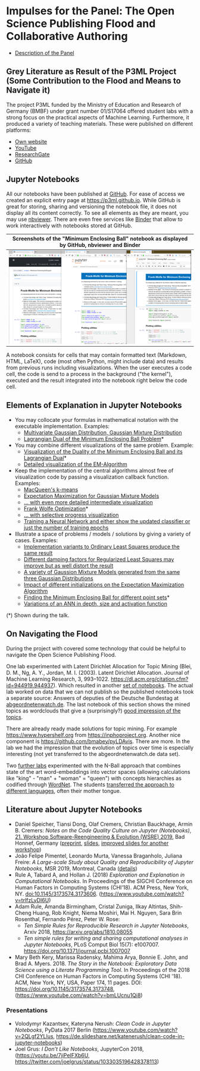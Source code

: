 # Impulses for the Panel: The Open Science Publishing Flood and Collaborative Authoring

  - [Description of the
    Panel](https://github.com/mrchristian/Open-Science-Publishing-Flood-and-Collaborative-Authoring)

## Grey Literature as Result of the P3ML Project (Some Contribution to the Flood and Means to Navigate it)

The project P3ML funded by the Ministry of Education and Research of
Germany (BMBF) under grant number 01/S17064 offered student labs with a
strong focus on the practical aspects of Machine Learning. Furthermore,
it produced a variety of teaching materials. These were published on
different platforms:

  - [Own
    website](http://www.b-it-center.de/b-it-programmes/teaching-material/p3ml/)
  - [YouTube](https://www.youtube.com/user/bitLectures/videos)
  - [ResearchGate](https://www.researchgate.net/project/P3ML-ML-Engineering-Knowledge)
  - [GitHub](https://github.com/p3ml/)

## Jupyter Notebooks

All our notebooks have been published at
[GitHub](https://github.com/p3ml/). For ease of access we created an
explicit entry page at <https://p3ml.github.io>. While GitHub is great
for storing, sharing and versioning the notebook file, it does not
display all its content correctly. To see all elements as they are
meant, you may use [nbviewer](https://nbviewer.jupyter.org/). There are
even free services like [Binder](https://mybinder.org/) that allow to
work interactively with notebooks stored at GitHub.

| Screenshots of the "Minimum Enclosing Ball" notebook as displayed by GitHub, nbviewer and Binder |
|-----------------|
| ![Three platforms serving Jupyter Notebooks](platforms.png)                                      |

A notebook consists for cells that may contain formatted text (Markdown,
HTML, LaTeX), code (most often Python, might include data) and results
from previous runs including visualizations. When the user executes a
code cell, the code is send to a process in the background ("the
kernel"), executed and the result integrated into the notebook right
below the code cell.

## Elements of Explanation in Jupyter Notebooks

  - You may collocate your formulas in mathematical notation with the
    executable implementation. Examples:
      - [Multivariate Gaussian Distribution, Gaussian Mixture
        Distribution](https://nbviewer.jupyter.org/github/p3ml/recipes/blob/master/EM-Algorithm%20for%20GMMs%20-%20Detailed%20Visualization%20and%20Playground.ipynb#Distributions)
      - [Lagrangian Dual of the Minimum Enclosing Ball
        Problem](https://nbviewer.jupyter.org/github/p3ml/recipes/blob/master/Minimum%20Enclosing%20Ball.ipynb#Lagrangian-Dual-of-the-Minimum-Enclosing-Ball-Problem)\*
  - You may combine different visualizations of the same problem.
    Example:
      - [Visualization of the Duality of the Minimum Enclosing Ball and
        its Lagrangian
        Dual](https://nbviewer.jupyter.org/github/p3ml/recipes/blob/master/Minimum%20Enclosing%20Ball.ipynb#Visualization-of-the-Duality-\(3-Points-only\))\*
      - [Detailed visualization of the
        EM-Algorithm](https://nbviewer.jupyter.org/github/p3ml/recipes/blob/master/EM-Algorithm%20for%20GMMs%20-%20Detailed%20Visualization%20and%20Playground.ipynb#Visualization-of-the-progress-per-E-Step,-M-Step-and-per-component)
  - Keep the implementation of the central algorithms almost free of
    visualization code by passing a visualization callback function.
    Examples:
      - [MacQueen's
        k-means](https://nbviewer.jupyter.org/github/p3ml/recipes/blob/master/Expectation%20Maximization%20for%20Gaussian%20Mixture%20Models.ipynb#MacQueen's-$k$-means)
      - [Expectation Maximization for Gaussian Mixture
        Models](https://nbviewer.jupyter.org/github/p3ml/recipes/blob/master/Expectation%20Maximization%20for%20Gaussian%20Mixture%20Models.ipynb#Expectation-Maximization-for-Gaussian-Mixture-Models)
      - [... with even more detailed intermediate
        visualization](https://nbviewer.jupyter.org/github/p3ml/recipes/blob/master/EM-Algorithm%20for%20GMMs%20-%20Detailed%20Visualization%20and%20Playground.ipynb#Visualization-of-the-progress-per-E-Step,-M-Step-and-per-component)
      - [Frank Wolfe
        Optimization](https://nbviewer.jupyter.org/github/p3ml/recipes/blob/master/Minimum%20Enclosing%20Ball.ipynb#Frank-Wolfe-Optimization)\*
      - [... with selective progress
        visualization](https://nbviewer.jupyter.org/github/p3ml/recipes/blob/master/Minimum%20Enclosing%20Ball.ipynb#There-is-Convergency)
      - [Training a Neural Network and either show the updated
        classifier or just the number of training
        epochs](https://nbviewer.jupyter.org/github/p3ml/recipes/blob/master/Training%20Neural%20Networks%20Without%20Backpropagation.ipynb#Training-the-Neural-Network)
  - Illustrate a space of problems / models / solutions by giving a
    variety of cases. Examples:
      - [Implementation variants to Ordinary Least Squares produce the
        same
        result](https://nbviewer.jupyter.org/github/p3ml/recipes/blob/master/Ordinary%20Least%20Squares%20Optimization.ipynb#Comparison-of-Implementation-Variants)
      - [Different damping factors for Regularized Least Squares may
        improve but as well distort the
        result](https://nbviewer.jupyter.org/github/p3ml/recipes/blob/master/Regularized%20Least%20Squares%20Optimization.ipynb#Comparison-of-Different-Damping-Factors)
      - [A variety of Gaussion Mixture Models generated from the same
        three Gaussian
        Distributions](https://nbviewer.jupyter.org/github/p3ml/recipes/blob/master/Expectation%20Maximization%20for%20Gaussian%20Mixture%20Models.ipynb#Gaussian-Mixture-Distribution)
      - [Impact of different initializations on the Expectation
        Maximization
        Algorithm](https://nbviewer.jupyter.org/github/p3ml/recipes/blob/master/Expectation%20Maximization%20for%20Gaussian%20Mixture%20Models.ipynb#Good-initialization-leads-to-good-results)
      - [Finding the Minimum Enclosing Ball for different point
        sets](https://nbviewer.jupyter.org/github/p3ml/recipes/blob/master/Minimum%20Enclosing%20Ball.ipynb#Further-Examples)\*
      - [Variations of an ANN in depth, size and activation
         function](https://nbviewer.jupyter.org/github/p3ml/recipes/blob/master/Training%20Neural%20Networks%20Without%20Backpropagation.ipynb)

(\*) Shown during the talk.

## On Navigating the Flood

During the project with covered some technology that could be helpful to
navigate the Open Science Publishing Flood.

One lab experimented with Latent Dirichlet Allocation for Topic Mining
(Blei, D. M., Ng, A. Y., Jordan, M. I. (2003). Latent Dirichlet
Allocation. Journal of Machine Learning Research, 3, 993–1022.
<https://dl.acm.org/citation.cfm?id=944919.944937>). Which resulted in
another [set of notebooks](https://p3ml.github.io/#notebooks-about-latent-dirichlet-allocation).
The actual lab worked on data that we can not publish so the published
notebooks took a separate source: Answers of deputies of the Deutsche
Bundestag at [abgeordnetenwatch.de](https://www.abgeordnetenwatch.de/).
The last notebook of this section shows the mined topics as wordclouds
that give a (surprisingly?) [good impression of the topics](https://nbviewer.jupyter.org/github/p3ml/latent_dirichlet_allocation/blob/master/LDA%20Spike%204%20-%20Topic%20Visualization.ipynb#Words-and-their-probability-presented-as-word-cloud).

There are already ready made solutions for topic mining. For example
<https://www.hypershelf.org> from <https://inphoproject.org>. Another
nice component is <https://github.com/bmabey/pyLDAvis>. There are more.
In the lab we had the impression that the evolution of topics over time
is especially interesting (not yet transferred to the
abgeordnetenwatch.de data set).

Two [further labs](http://laotzu.bit.uni-bonn.de/teaching.htm)
experimented with the N-Ball approach that combines state of the art
word-embeddings into vector spaces (allowing calculations like "king" -
"man" + "woman" = "queen") with concepts hierarchies as codified through
[WordNet](https://wordnet.princeton.edu/). The students [transferred the approach to different languages](https://p3ml.github.io/#notebooks-about-ai-language-technology),
often their mother tongue.

## Literature about Jupyter Notebooks

  - Daniel Speicher, Tiansi Dong, Olaf Cremers, Christian Bauckhage, Armin B. Cremers: *Notes on the Code Quality Culture on Jupyter (Notebooks)*, [21. Workshop Software-Reengineering & Evolution (WSRE) 2019](http://fg-sre.gi.de/wsre2019/), Bad Honnef, Germany ([preprint](https://sewiki.iai.uni-bonn.de/_media/private/daniel/public/wsre_2019_jupyter_preprint.pdf), [slides](https://sewiki.iai.uni-bonn.de/_media/private/daniel/public/wsre_2019_jupyter_slides.pdf), [improved slides for another workshop](https://sewiki.iai.uni-bonn.de/_media/private/daniel/public/dlrwawse_2019_jupyter_slides.pdf))  
  - João Felipe Pimentel, Leonardo Murta, Vanessa Braganholo, Juliana Freire: *A Large-scale Study about Quality and Reproducibility of Jupyter Notebooks*, MSR 2019, Montreal, Canada ([details](https://2019.msrconf.org/details/msr-2019-papers/36/A-Large-scale-Study-about-Quality-and-Reproducibility-of-Jupyter-Notebooks))
  - Rule A, Tabard A, and Hollan J. (2018) *Exploration and Explanation in Computational Notebooks*. In Proceedings of the SIGCHI Conference on Human Factors in Computing Systems (CHI’18). ACM Press, New York, NY. <doi:10.1145/3173574.3173606>. (<https://www.youtube.com/watch?v=trlfzLyDI6U>)
  - Adam Rule, Amanda Birmingham, Cristal Zuniga, Ilkay Altintas, Shih-Cheng Huang, Rob Knight, Niema Moshiri, Mai H. Nguyen, Sara Brin Rosenthal, Fernando Pérez, Peter W. Rose: 
    - *Ten Simple Rules for Reproducible Research in Jupyter Notebooks*, Arxiv 2018, <https://arxiv.org/abs/1810.08055>
    - *Ten simple rules for writing and sharing computational analyses in Jupyter Notebooks*, PLoS Comput Biol 15(7): e1007007. <https://doi.org/10.1371/journal.pcbi.1007007>
  - Mary Beth Kery, Marissa Radensky, Mahima Arya, Bonnie E. John, and Brad A. Myers. 2018. *The Story in the Notebook: Exploratory Data Science using a Literate Programming Tool*. In Proceedings of the 2018 CHI Conference on Human Factors in Computing Systems (CHI '18). ACM, New York, NY, USA, Paper 174, 11 pages. DOI: <https://doi.org/10.1145/3173574.3173748>, (<https://www.youtube.com/watch?v=bmLUcnu1Qi8>)

### Presentations

  - Volodymyr Kazantsev, Kateryna Nerush: *Clean Code in Jupyter
    Notebooks*, PyData 2017 Berlin
    (<https://www.youtube.com/watch?v=2QLgf2YLlus>,
    <https://de.slideshare.net/katenerush/clean-code-in-jupyter-notebooks>)
  - Joel Grus: *I Don’t Like Notebooks*, JupyterCon 2018,
    (<https://youtu.be/7jiPeIFXb6U>,
    <https://twitter.com/joelgrus/status/1033035196428378113>)
